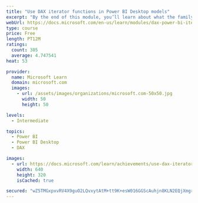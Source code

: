 ```yaml
---
title: "Use DAX iterator functions in Power BI Desktop models"
excerpt: "By the end of this module, you’ll learn about what the family of iterator functions can do and how to use them in your DAX calculations. Calculations will include custom summarizations, ranking, and concatenation."
webUrl: https://docs.microsoft.com/en-us/learn/modules/dax-power-bi-iterator-functions/
type: course
price: Free
length: PT12M
ratings:
  count: 305
  average: 4.747541
heat: 53

provider:
  name: Microsoft Learn
  domain: microsoft.com
  images:
    - url: /assets/images/organizations/microsoft.com-50x50.jpg
      width: 50
      height: 50

levels:
  - Intermediate

topics:
  - Power BI
  - Power BI Desktop
  - DAX

images:
  - url: https://docs.microsoft.com/learn/achievements/use-dax-iterator-functions-power-bi-desktop-social.png
    width: 640
    height: 320
    isCached: true

secured: "wZ5TMGxpxvRV4X9guO2LQvxytAtM+tt9K+esW016GGScAuhjn8KLN2EQjXmgrJs3dv+ddXOMust3JFwGFDYrV2i17PAG07smVw44/aVdc2+WnuZCDn7P3IBw0BLDM2Vt7/WTA3IxCUysXGyVEbK9YM0txQM60MZF9YJH46EClcajP8UM8oZ05ePybYFh9tDJ2atVr2xaHc+8XFAZFFBk+kYGu71iCR4b4W8b/fG7keAMan5CZ1WHWpysYOAFK+LZEoSIR4ch1E0nhR8df5pTL8wTLnJ/cKMCg2AMiePB3XoiTpxPE3UbfuwKzANLJfJheLYSTRMW5QRmVQR8stFcp4uEr3Dl07oic70jeM3fKH5NIPK+GEKspSn9ejMdO+0vzWTcbpi61gIrIwJsb/33D6qHJIe8ftmj0XNwnq83YmM=;wZ5q0cEP0hInKMAPxRgf1g=="
---
```


